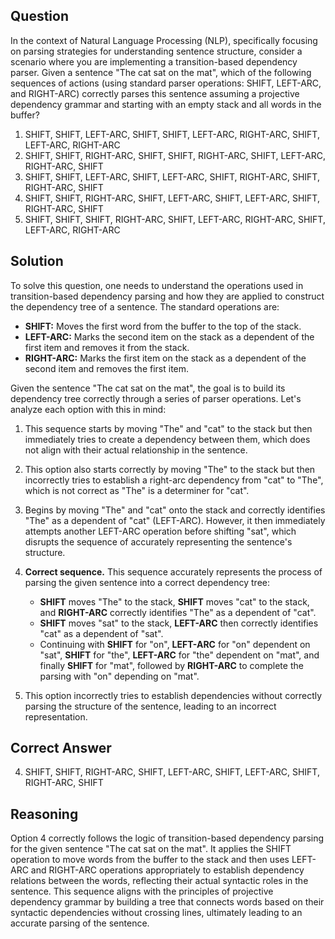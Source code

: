 ## Question
In the context of Natural Language Processing (NLP), specifically focusing on parsing strategies for understanding sentence structure, consider a scenario where you are implementing a transition-based dependency parser. Given a sentence "The cat sat on the mat", which of the following sequences of actions (using standard parser operations: SHIFT, LEFT-ARC, and RIGHT-ARC) correctly parses this sentence assuming a projective dependency grammar and starting with an empty stack and all words in the buffer?

1. SHIFT, SHIFT, LEFT-ARC, SHIFT, SHIFT, LEFT-ARC, RIGHT-ARC, SHIFT, LEFT-ARC, RIGHT-ARC
2. SHIFT, SHIFT, RIGHT-ARC, SHIFT, SHIFT, RIGHT-ARC, SHIFT, LEFT-ARC, RIGHT-ARC, SHIFT
3. SHIFT, SHIFT, LEFT-ARC, SHIFT, LEFT-ARC, SHIFT, RIGHT-ARC, SHIFT, RIGHT-ARC, SHIFT
4. SHIFT, SHIFT, RIGHT-ARC, SHIFT, LEFT-ARC, SHIFT, LEFT-ARC, SHIFT, RIGHT-ARC, SHIFT
5. SHIFT, SHIFT, SHIFT, RIGHT-ARC, SHIFT, LEFT-ARC, RIGHT-ARC, SHIFT, LEFT-ARC, RIGHT-ARC

## Solution
To solve this question, one needs to understand the operations used in transition-based dependency parsing and how they are applied to construct the dependency tree of a sentence. The standard operations are:

- **SHIFT:** Moves the first word from the buffer to the top of the stack.
- **LEFT-ARC:** Marks the second item on the stack as a dependent of the first item and removes it from the stack.
- **RIGHT-ARC:** Marks the first item on the stack as a dependent of the second item and removes the first item.

Given the sentence "The cat sat on the mat", the goal is to build its dependency tree correctly through a series of parser operations. Let's analyze each option with this in mind:

1. This sequence starts by moving "The" and "cat" to the stack but then immediately tries to create a dependency between them, which does not align with their actual relationship in the sentence.

2. This option also starts correctly by moving "The" to the stack but then incorrectly tries to establish a right-arc dependency from "cat" to "The", which is not correct as "The" is a determiner for "cat".

3. Begins by moving "The" and "cat" onto the stack and correctly identifies "The" as a dependent of "cat" (LEFT-ARC). However, it then immediately attempts another LEFT-ARC operation before shifting "sat", which disrupts the sequence of accurately representing the sentence's structure.

4. **Correct sequence.** This sequence accurately represents the process of parsing the given sentence into a correct dependency tree:
   - **SHIFT** moves "The" to the stack, **SHIFT** moves "cat" to the stack, and **RIGHT-ARC** correctly identifies "The" as a dependent of "cat".
   - **SHIFT** moves "sat" to the stack, **LEFT-ARC** then correctly identifies "cat" as a dependent of "sat".
   - Continuing with **SHIFT** for "on", **LEFT-ARC** for "on" dependent on "sat", **SHIFT** for "the", **LEFT-ARC** for "the" dependent on "mat", and finally **SHIFT** for "mat", followed by **RIGHT-ARC** to complete the parsing with "on" depending on "mat".

5. This option incorrectly tries to establish dependencies without correctly parsing the structure of the sentence, leading to an incorrect representation.

## Correct Answer
4. SHIFT, SHIFT, RIGHT-ARC, SHIFT, LEFT-ARC, SHIFT, LEFT-ARC, SHIFT, RIGHT-ARC, SHIFT

## Reasoning
Option 4 correctly follows the logic of transition-based dependency parsing for the given sentence "The cat sat on the mat". It applies the SHIFT operation to move words from the buffer to the stack and then uses LEFT-ARC and RIGHT-ARC operations appropriately to establish dependency relations between the words, reflecting their actual syntactic roles in the sentence. This sequence aligns with the principles of projective dependency grammar by building a tree that connects words based on their syntactic dependencies without crossing lines, ultimately leading to an accurate parsing of the sentence.